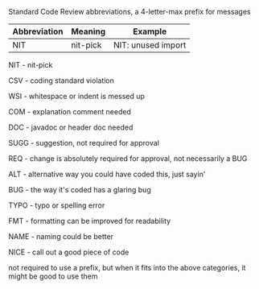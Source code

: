 Standard Code Review abbreviations, a 4-letter-max prefix for messages

| Abbreviation | Meaning | Example |
|------------|---------|--------|
| NIT | nit-pick | NIT: unused import |

NIT - nit-pick

CSV - coding standard violation

WSI - whitespace or indent is messed up

COM - explanation comment needed

DOC - javadoc or header doc needed

SUGG - suggestion, not required for approval

REQ - change is absolutely required for approval, not necessarily a BUG

ALT - alternative way you could have coded this, just sayin'

BUG - the way it's coded has a glaring bug

TYPO - typo or spelling error

FMT - formatting can be improved for readability

NAME - naming could be better

NICE - call out a good piece of code




not required to use a prefix, but when it fits into the above categories, it might be good to use them 

